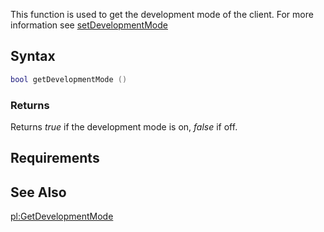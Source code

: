 This function is used to get the development mode of the client. For more information see [setDevelopmentMode](/setDevelopmentMode.md "wikilink")

Syntax
------

``` lua
bool getDevelopmentMode ()
```

### Returns

Returns *true* if the development mode is on, *false* if off.

Requirements
------------

See Also
--------

[pl:GetDevelopmentMode](/pl:GetDevelopmentMode.md "wikilink")
